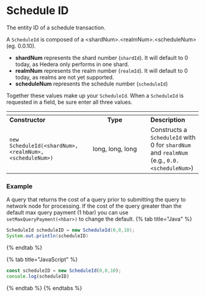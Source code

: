 # Schedule ID

The entity ID of a schedule transaction.

A `ScheduleId` is composed of a \<shardNum>.\<realmNum>.\<scheduleNum> (eg. 0.0.10).

* **shardNum** represents the shard number (`shardId`). It will default to 0 today, as Hedera only performs in one shard.
* **realmNum** represents the realm number (`realmId`). It will default to 0 today, as realms are not yet supported.
* **scheduleNum** represents the schedule number (`scheduleId`)

Together these values make up your `ScheduleId`. When a `ScheduleId` is requested in a field, be sure enter all three values.

<table data-header-hidden><thead><tr><th></th><th width="155.33333333333331" align="center"></th><th></th></tr></thead><tbody><tr><td><strong>Constructor</strong></td><td align="center"><strong>Type</strong></td><td><strong>Description</strong></td></tr><tr><td><code>new ScheduleId(&#x3C;shardNum>,&#x3C;realmNum>,&#x3C;scheduleNum>)</code></td><td align="center">long, long, long</td><td>Constructs a <code>ScheduleId</code> with 0 for <code>shardNum</code> and <code>realmNum</code> (e.g., <code>0.0.&#x3C;scheduleNum></code>)</td></tr></tbody></table>

### Example

A query that returns the cost of a query prior to submitting the query to network node for processing. If the cost of the query greater than the default max query payment (1 hbar) you can use `setMaxQueryPayment(<hbar>)` to change the default.
{% tab title="Java" %}
```java
ScheduleId scheduleID = new ScheduleId(0,0,10); 
System.out.println(scheduleID)
```
{% endtab %}

{% tab title="JavaScript" %}
```javascript
const scheduleID = new ScheduleId(0,0,10); 
console.log(scheduleID)
```
{% endtab %}
{% endtabs %}
